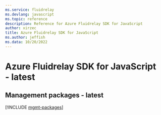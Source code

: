 ```yaml
---
ms.service: fluidrelay
ms.devlang: javascript
ms.topic: reference
description: Reference for Azure Fluidrelay SDK for JavaScript
author: xirzec
title: Azure Fluidrelay SDK for JavaScript
ms.author: jeffish
ms.data: 10/20/2022
---
```

# Azure Fluidrelay SDK for JavaScript - latest

## Management packages - latest
[!INCLUDE [mgmt-packages](fluidrelay-mgmt-index.md)]